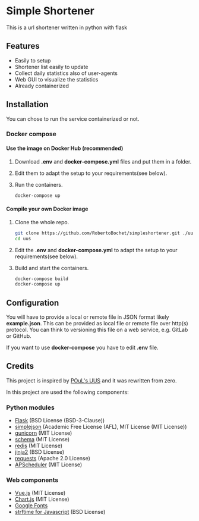 # Simple Shortener

This is a url shortener written in python with flask

## Features

- Easily to setup
- Shortener list easily to update
- Collect daily statistics also of user-agents
- Web GUI to visualize the statistics
- Already containerized

## Installation

You can chose to run the service containerized or not.

### Docker compose 

#### Use the image on Docker Hub (recommended)

1. Download **.env** and **docker-compose.yml** files and put them in a folder.

2. Edit them to adapt the setup to your requirements(see below).

3. Run the containers.

    ```bash
    docker-compose up
    ```

#### Compile your own Docker image

1. Clone the whole repo.

    ```bash
    git clone https://github.com/RobertoBochet/simpleshortener.git ./uus
    cd uus
    ```

2. Edit the **.env** and **docker-compose.yml** to adapt the setup to your requirements(see below).

3. Build and start the containers.

    ```bash
    docker-compose build
    docker-compose up
    ```

## Configuration

You will have to provide a local or remote file in JSON format likely **example.json**.
This can be provided as local file or remote file over http(s) protocol.
You can think to versioning this file on a web service, e.g. GitLab or GitHub.

If you want to use **docker-compose** you have to edit **.env** file.

## Credits

This project is inspired by [POuL's UUS](https://gitlab.poul.org/project/uus) and it was rewritten from zero.

In this project are used the following components:

### Python modules

- [Flask](https://pypi.org/project/Flask/) (BSD License (BSD-3-Clause))
- [simplejson](https://pypi.org/project/simplejson/) (Academic Free License (AFL), MIT License (MIT License))
- [gunicorn](https://pypi.org/project/gunicorn/) (MIT License)
- [schema](https://pypi.org/project/schema/) (MIT License)
- [redis](https://pypi.org/project/redis/) (MIT License)
- [jinja2](https://pypi.org/project/Jinja2/) (BSD License)
- [requests](https://pypi.org/project/requests/) (Apache 2.0 License)
- [APScheduler](https://pypi.org/project/APScheduler/) (MIT License)

### Web components

- [Vue.js](https://vuejs.org/) (MIT License)
- [Chart.js](https://www.chartjs.org/) (MIT License)
- [Google Fonts](https://fonts.google.com/)
- [strftime for Javascript](https://hacks.bluesmoon.info/strftime/) (BSD License)